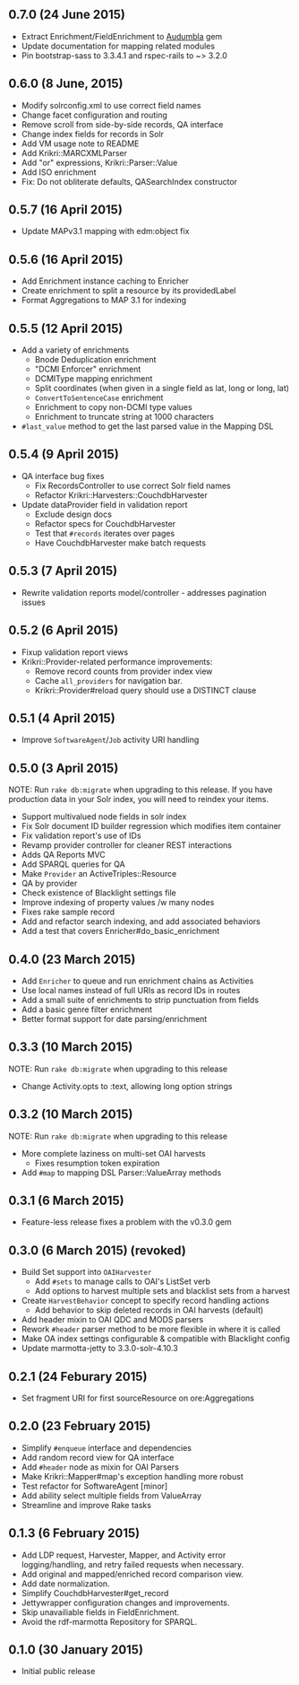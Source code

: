 0.7.0 (24 June 2015)
---
* Extract Enrichment/FieldEnrichment to [Audumbla](https://github.com/dpla/audumbla) gem
* Update documentation for mapping related modules
* Pin bootstrap-sass to 3.3.4.1 and rspec-rails to ~> 3.2.0

0.6.0 (8 June, 2015)
---
* Modify solrconfig.xml to use correct field names
* Change facet configuration and routing
* Remove scroll from side-by-side records, QA interface
* Change index fields for records in Solr
* Add VM usage note to README
* Add Krikri::MARCXMLParser
* Add "or" expressions, Krikri::Parser::Value
* Add ISO enrichment
* Fix: Do not obliterate defaults, QASearchIndex constructor

0.5.7 (16 April 2015)
---
* Update MAPv3.1 mapping with edm:object fix

0.5.6 (16 April 2015)
---
* Add Enrichment instance caching to Enricher
* Create enrichment to split a resource by its providedLabel
* Format Aggregations to MAP 3.1 for indexing

0.5.5 (12 April 2015)
---
* Add a variety of enrichments
  * Bnode Deduplication enrichment
  * "DCMI Enforcer" enrichment
  * DCMIType mapping enrichment
  * Split coordinates (when given in a single field as lat, long or long, lat)
  * `ConvertToSentenceCase` enrichment
  * Enrichment to copy non-DCMI type values
  * Enrichment to truncate string at 1000 characters
* `#last_value` method to get the last parsed value in the Mapping DSL

0.5.4 (9 April 2015)
---
* QA interface bug fixes
    * Fix RecordsController to use correct Solr field names
    * Refactor Krikri::Harvesters::CouchdbHarvester
* Update dataProvider field in validation report
    * Exclude design docs
    * Refactor specs for CouchdbHarvester
    * Test that `#records` iterates over pages
    * Have CouchdbHarvester make batch requests

0.5.3 (7 April 2015)
---

* Rewrite validation reports model/controller - addresses pagination issues

0.5.2 (6 April 2015)
---

* Fixup validation report views
* Krikri::Provider-related performance improvements:
    * Remove record counts from provider index view
    * Cache `all_providers` for navigation bar.
    * Krikri::Provider#reload query should use a DISTINCT clause

0.5.1 (4 April 2015)
---

* Improve `SoftwareAgent`/`Job` activity URI handling

0.5.0 (3 April 2015)
---

NOTE: Run `rake db:migrate` when upgrading to this release. If you have
production data in your Solr index, you will need to reindex your items.

* Support multivalued node fields in solr index
* Fix Solr document ID builder regression which modifies item container
* Fix validation report's use of IDs
* Revamp provider controller for cleaner REST interactions
* Adds QA Reports MVC
* Add SPARQL queries for QA
* Make `Provider` an ActiveTriples::Resource
* QA by provider
* Check existence of Blacklight settings file
* Improve indexing of property values /w many nodes
* Fixes rake sample record
* Add and refactor search indexing, and add associated behaviors
* Add a test that covers Enricher#do_basic_enrichment

0.4.0 (23 March 2015)
---

* Add `Enricher` to queue and run enrichment chains as Activities
* Use local names instead of full URIs as record IDs in routes
* Add a small suite of enrichments to strip punctuation from fields
* Add a basic genre filter enrichment
* Better format support for date parsing/enrichment

0.3.3 (10 March 2015)
---

NOTE: Run `rake db:migrate` when upgrading to this release

* Change Activity.opts to :text, allowing long option strings

0.3.2 (10 March 2015)
---

NOTE: Run `rake db:migrate` when upgrading to this release

* More complete laziness on multi-set OAI harvests
  * Fixes resumption token expiration
* Add `#map` to mapping DSL Parser::ValueArray methods

0.3.1 (6 March 2015)
---

* Feature-less release fixes a problem with the v0.3.0 gem

0.3.0 (6 March 2015) (revoked)
---

* Build Set support into `OAIHarvester`
  * Add `#sets` to manage calls to OAI's ListSet verb
  * Add options to harvest multiple sets and blacklist sets from a harvest
* Create `HarvestBehavior` concept to specify record handling actions
  * Add behavior to skip deleted records in OAI harvests (default)
* Add header mixin to OAI QDC and MODS parsers
* Rework `#header` parser method to be more flexible in where it is called
* Make OA index settings configurable & compatible with Blacklight config
* Update marmotta-jetty to 3.3.0-solr-4.10.3

0.2.1 (24 Feburary 2015)
---

* Set fragment URI for first sourceResource on ore:Aggregations

0.2.0 (23 February 2015)
---

* Simplify `#enqueue` interface and dependencies
* Add random record view for QA interface
* Add `#header` node as mixin for OAI Parsers
* Make Krikri::Mapper#map's exception handling more robust
* Test refactor for SoftwareAgent [minor]
* Add ability select multiple fields from ValueArray
* Streamline and improve Rake tasks

0.1.3 (6 February 2015)
---

* Add LDP request, Harvester, Mapper, and Activity error logging/handling,
and retry failed requests when necessary.
* Add original and mapped/enriched record comparison view.
* Add date normalization.
* Simplify CouchdbHarvester#get_record
* Jettywrapper configuration changes and improvements.
* Skip unavailiable fields in FieldEnrichment.
* Avoid the rdf-marmotta Repository for SPARQL.

0.1.0 (30 January 2015)
---

* Initial public release
